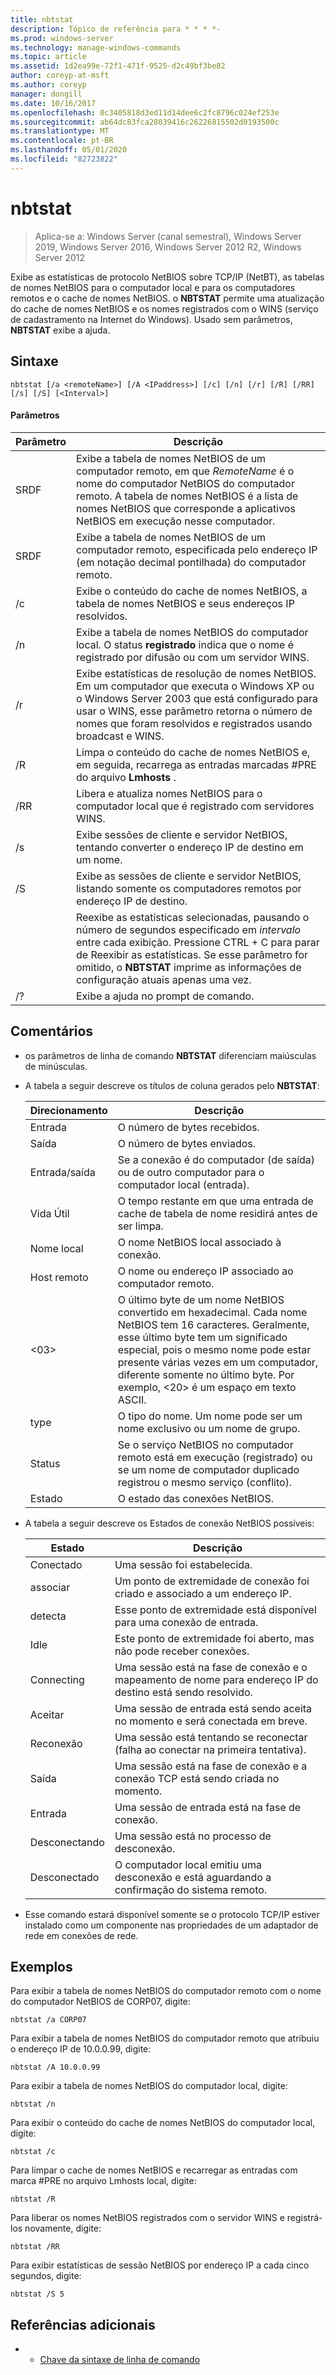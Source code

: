```yaml
---
title: nbtstat
description: Tópico de referência para * * * *-
ms.prod: windows-server
ms.technology: manage-windows-commands
ms.topic: article
ms.assetid: 1d2ea99e-72f1-471f-9525-d2c49bf3be82
author: coreyp-at-msft
ms.author: coreyp
manager: dongill
ms.date: 10/16/2017
ms.openlocfilehash: 0c3405818d3ed11d14dee6c2fc8796c024ef253e
ms.sourcegitcommit: ab64dc83fca28039416c26226815502d0193500c
ms.translationtype: MT
ms.contentlocale: pt-BR
ms.lasthandoff: 05/01/2020
ms.locfileid: "82723822"
---
```

# <a name="nbtstat"></a>nbtstat

> Aplica-se a: Windows Server (canal semestral), Windows Server 2019, Windows Server 2016, Windows Server 2012 R2, Windows Server 2012

Exibe as estatísticas de protocolo NetBIOS sobre TCP/IP (NetBT), as tabelas de nomes NetBIOS para o computador local e para os computadores remotos e o cache de nomes NetBIOS. o **NBTSTAT** permite uma atualização do cache de nomes NetBIOS e os nomes registrados com o WINS (serviço de cadastramento na Internet do Windows). Usado sem parâmetros, **NBTSTAT** exibe a ajuda. 

## <a name="syntax"></a>Sintaxe

```
nbtstat [/a <remoteName>] [/A <IPaddress>] [/c] [/n] [/r] [/R] [/RR] [/s] [/S] [<Interval>]
```

#### <a name="parameters"></a>Parâmetros

|    Parâmetro    |                                                                                                                         Descrição                                                                                                                         |
|-----------------|-------------------------------------------------------------------------------------------------------------------------------------------------------------------------------------------------------------------------------------------------------------|
| SRDF<remoteName> |    Exibe a tabela de nomes NetBIOS de um computador remoto, em que *RemoteName* é o nome do computador NetBIOS do computador remoto. A tabela de nomes NetBIOS é a lista de nomes NetBIOS que corresponde a aplicativos NetBIOS em execução nesse computador.     |
| SRDF<IPaddress>  |                                                           Exibe a tabela de nomes NetBIOS de um computador remoto, especificada pelo endereço IP (em notação decimal pontilhada) do computador remoto.                                                            |
|       /c        |                                                                        Exibe o conteúdo do cache de nomes NetBIOS, a tabela de nomes NetBIOS e seus endereços IP resolvidos.                                                                         |
|       /n        |                                            Exibe a tabela de nomes NetBIOS do computador local. O status **registrado** indica que o nome é registrado por difusão ou com um servidor WINS.                                             |
|       /r        |      Exibe estatísticas de resolução de nomes NetBIOS. Em um computador que executa o Windows XP ou o Windows Server 2003 que está configurado para usar o WINS, esse parâmetro retorna o número de nomes que foram resolvidos e registrados usando broadcast e WINS.       |
|       /R        |                                                                      Limpa o conteúdo do cache de nomes NetBIOS e, em seguida, recarrega as entradas marcadas #PRE do arquivo **Lmhosts** .                                                                      |
|       /RR       |                                                                           Libera e atualiza nomes NetBIOS para o computador local que é registrado com servidores WINS.                                                                            |
|       /s        |                                                                          Exibe sessões de cliente e servidor NetBIOS, tentando converter o endereço IP de destino em um nome.                                                                           |
|       /S        |                                                                          Exibe as sessões de cliente e servidor NetBIOS, listando somente os computadores remotos por endereço IP de destino.                                                                          |
|   <Interval>    | Reexibe as estatísticas selecionadas, pausando o número de segundos especificado em *intervalo* entre cada exibição. Pressione CTRL + C para parar de Reexibir as estatísticas. Se esse parâmetro for omitido, o **NBTSTAT** imprime as informações de configuração atuais apenas uma vez. |
|       /?        |                                                                                                            Exibe a ajuda no prompt de comando.                                                                                                             |

## <a name="remarks"></a>Comentários

-   os parâmetros de linha de comando **NBTSTAT** diferenciam maiúsculas de minúsculas.

-   A tabela a seguir descreve os títulos de coluna gerados pelo **NBTSTAT**:

    |Direcionamento|Descrição|
    |------|--------|
    |Entrada|O número de bytes recebidos.|
    |Saída|O número de bytes enviados.|
    |Entrada/saída|Se a conexão é do computador (de saída) ou de outro computador para o computador local (entrada).|
    |Vida Útil|O tempo restante em que uma entrada de cache de tabela de nome residirá antes de ser limpa.|
    |Nome local|O nome NetBIOS local associado à conexão.|
    |Host remoto|O nome ou endereço IP associado ao computador remoto.|
    |<03>|O último byte de um nome NetBIOS convertido em hexadecimal. Cada nome NetBIOS tem 16 caracteres. Geralmente, esse último byte tem um significado especial, pois o mesmo nome pode estar presente várias vezes em um computador, diferente somente no último byte. Por exemplo, <20> é um espaço em texto ASCII.|
    |type|O tipo do nome. Um nome pode ser um nome exclusivo ou um nome de grupo.|
    |Status|Se o serviço NetBIOS no computador remoto está em execução (registrado) ou se um nome de computador duplicado registrou o mesmo serviço (conflito).|
    |Estado|O estado das conexões NetBIOS.|

-   A tabela a seguir descreve os Estados de conexão NetBIOS possíveis:

    |Estado|Descrição|
    |-----|--------|
    |Conectado|Uma sessão foi estabelecida.|
    |associar|Um ponto de extremidade de conexão foi criado e associado a um endereço IP.|
    |detecta|Esse ponto de extremidade está disponível para uma conexão de entrada.|
    |Idle|Este ponto de extremidade foi aberto, mas não pode receber conexões.|
    |Connecting|Uma sessão está na fase de conexão e o mapeamento de nome para endereço IP do destino está sendo resolvido.|
    |Aceitar|Uma sessão de entrada está sendo aceita no momento e será conectada em breve.|
    |Reconexão|Uma sessão está tentando se reconectar (falha ao conectar na primeira tentativa).|
    |Saída|Uma sessão está na fase de conexão e a conexão TCP está sendo criada no momento.|
    |Entrada|Uma sessão de entrada está na fase de conexão.|
    |Desconectando|Uma sessão está no processo de desconexão.|
    |Desconectado|O computador local emitiu uma desconexão e está aguardando a confirmação do sistema remoto.|

-   Esse comando estará disponível somente se o protocolo TCP/IP estiver instalado como um componente nas propriedades de um adaptador de rede em conexões de rede.

## <a name="examples"></a>Exemplos
Para exibir a tabela de nomes NetBIOS do computador remoto com o nome do computador NetBIOS de CORP07, digite:

```
nbtstat /a CORP07
```

Para exibir a tabela de nomes NetBIOS do computador remoto que atribuiu o endereço IP de 10.0.0.99, digite:

```
nbtstat /A 10.0.0.99
```

Para exibir a tabela de nomes NetBIOS do computador local, digite:

```
nbtstat /n
```

Para exibir o conteúdo do cache de nomes NetBIOS do computador local, digite:

```
nbtstat /c
```

Para limpar o cache de nomes NetBIOS e recarregar as entradas com marca #PRE no arquivo Lmhosts local, digite:

```
nbtstat /R
```

Para liberar os nomes NetBIOS registrados com o servidor WINS e registrá-los novamente, digite:

```
nbtstat /RR
```

Para exibir estatísticas de sessão NetBIOS por endereço IP a cada cinco segundos, digite:

```
nbtstat /S 5
```

## <a name="additional-references"></a>Referências adicionais

-   - [Chave da sintaxe de linha de comando](command-line-syntax-key.md)


